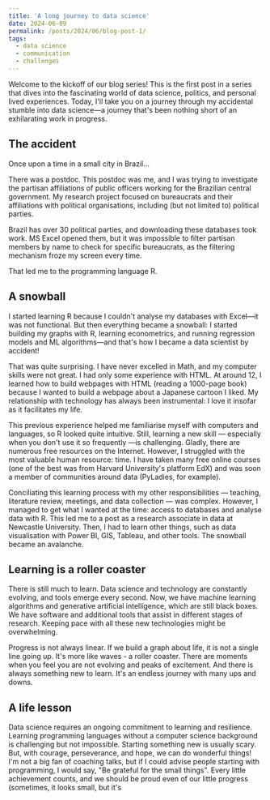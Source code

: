 ```yaml
---
title: 'A long journey to data science'
date: 2024-06-09
permalink: /posts/2024/06/blog-post-1/
tags:
  - data science
  - communication
  - challenges
---
```



Welcome to the kickoff of our blog series! This is the first post in a series that dives into the fascinating world of data science, politics, and personal lived experiences. Today, I'll take you on a journey through my accidental stumble into data science—a journey that's been nothing short of an exhilarating work in progress.

The accident
------
Once upon a time in a small city in Brazil...

There was a postdoc. This postdoc was me, and I was trying to investigate the partisan affiliations of public officers working for the Brazilian central government. My research project focused on bureaucrats and their affiliations with political organisations, including (but not limited to) political parties. 

Brazil has over 30 political parties, and downloading these databases took work. MS Excel opened them, but it was impossible to filter partisan members by name to check for specific bureaucrats, as the filtering mechanism froze my screen every time.

That led me to the programming language R.

A snowball
------
I started learning R because I couldn't analyse my databases with Excel—it was not functional. But then everything became a snowball: I started building my graphs with R, learning econometrics, and running regression models and ML algorithms—and that's how I became a data scientist by accident!

That was quite surprising. I have never excelled in Math, and my computer skills were not great. I had only some experience with HTML. At around 12, I learned how to build webpages with HTML (reading a 1000-page book) because I wanted to build a webpage about a Japanese cartoon I liked. My relationship with technology has always been instrumental: I love it insofar as it facilitates my life.

This previous experience helped me familiarise myself with computers and languages, so R looked quite intuitive. Still, learning a new skill — especially when you don't use it so frequently —is challenging. Gladly, there are numerous free resources on the Internet. However, I struggled with the most valuable human resource: time. I have taken many free online courses (one of the best was from Harvard University's platform EdX) and was soon a member of communities around data (PyLadies, for example). 

Conciliating this learning process with my other responsibilities — teaching, literature review, meetings, and data collection — was complex. However, I managed to get what I wanted at the time: access to databases and analyse data with R. This led me to a post as a research associate in data at Newcastle University. Then, I had to learn other things, such as data visualisation with Power BI, GIS, Tableau, and other tools. The snowball became an avalanche.

Learning is a roller coaster
------
There is still much to learn. Data science and technology are constantly evolving, and tools emerge every second. Now, we have machine learning algorithms and generative artificial intelligence, which are still black boxes. We have software and additional tools that assist in different stages of research. Keeping pace with all these new technologies might be overwhelming. 

Progress is not always linear. If we build a graph about life, it is not a single line going up. It's more like waves - a roller coaster. There are moments when you feel you are not evolving and peaks of excitement. And there is always something new to learn. It's an endless journey with many ups and downs. 

A life lesson
------
Data science requires an ongoing commitment to learning and resilience. Learning programming languages without a computer science background is challenging but not impossible. Starting something new is usually scary. But, with courage, perseverance, and hope, we can do wonderful things! I'm not a big fan of coaching talks, but if I could advise people starting with programming, I would say, "Be grateful for the small things". Every little achievement counts, and we should be proud even of our little progress (sometimes, it looks small, but it's 
